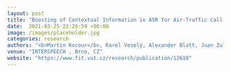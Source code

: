 ```yaml
---
layout: post
title: "Boosting of Contextual Information in ASR for Air-Traffic Call-Sign Recognition"
date:  2021-03-25 22:20:59 +00:00
image: /images/placeholder.jpg
categories: research
authors: "<b>Martin Kocour</b>, Karel Veselý, Alexander Blatt, Juan Zuluaga-Gomez, Igor Szöke, Jan Černocký, Dietrich Klakow, Petr Motlíček"
venue: "INTERSPEECH , Brno, CZ"
website: "https://www.fit.vut.cz/research/publication/12610"
---
```


